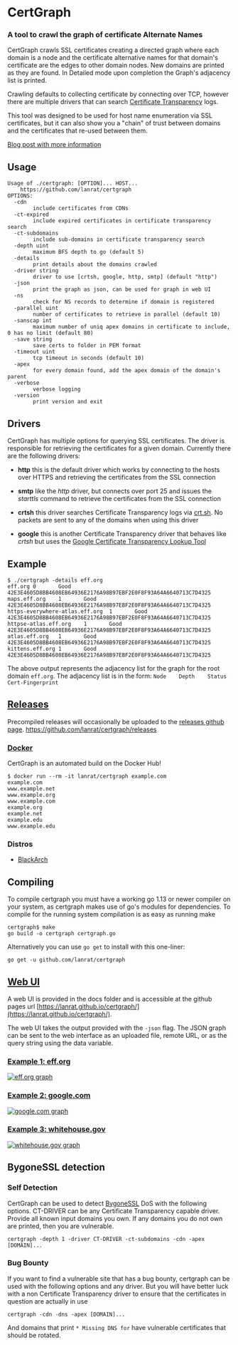 # CertGraph
### A tool to crawl the graph of certificate Alternate Names

CertGraph crawls SSL certificates creating a directed graph where each domain is a node and the certificate alternative names for that domain's certificate are the edges to other domain nodes. New domains are printed as they are found. In Detailed mode upon completion the Graph's adjacency list is printed.

Crawling defaults to collecting certificate by connecting over TCP, however there are multiple drivers that can search [Certificate Transparency](https://www.certificate-transparency.org/) logs.

This tool was designed to be used for host name enumeration via SSL certificates, but it can also show you a "chain" of trust between domains and the certificates that re-used between them.

[Blog post with more information](https://lanrat.com/certgraph/)

## Usage
```
Usage of ./certgraph: [OPTION]... HOST...
	https://github.com/lanrat/certgraph
OPTIONS:
  -cdn
    	include certificates from CDNs
  -ct-expired
    	include expired certificates in certificate transparency search
  -ct-subdomains
    	include sub-domains in certificate transparency search
  -depth uint
    	maximum BFS depth to go (default 5)
  -details
    	print details about the domains crawled
  -driver string
    	driver to use [crtsh, google, http, smtp] (default "http")
  -json
    	print the graph as json, can be used for graph in web UI
  -ns
    	check for NS records to determine if domain is registered
  -parallel uint
    	number of certificates to retrieve in parallel (default 10)
  -sanscap int
    	maximum number of uniq apex domains in certificate to include, 0 has no limit (default 80)
  -save string
    	save certs to folder in PEM format
  -timeout uint
    	tcp timeout in seconds (default 10)
  -apex
    	for every domain found, add the apex domain of the domain's parent
  -verbose
    	verbose logging
  -version
    	print version and exit
```

## Drivers

CertGraph has multiple options for querying SSL certificates. The driver is responsible for retrieving the certificates for a given domain. Currently there are the following drivers:

 * **http** this is the default driver which works by connecting to the hosts over HTTPS and retrieving the certificates from the SSL connection
 
 * **smtp** like the *http* driver, but connects over port 25 and issues the *starttls* command to retrieve the certificates from the SSL connection

 * **crtsh** this driver searches Certificate Transparency logs via [crt.sh](https://crt.sh/). No packets are sent to any of the domains when using this driver

 * **google** this is another Certificate Transparency driver that behaves like *crtsh* but uses the [Google Certificate Transparency Lookup Tool](https://transparencyreport.google.com/https/certificates)


## Example
```
$ ./certgraph -details eff.org
eff.org 0       Good    42E3E4605D8BB4608EB64936E2176A98B97EBF2E0F8F93A64A6640713C7D4325
maps.eff.org    1       Good    42E3E4605D8BB4608EB64936E2176A98B97EBF2E0F8F93A64A6640713C7D4325
https-everywhere-atlas.eff.org  1       Good    42E3E4605D8BB4608EB64936E2176A98B97EBF2E0F8F93A64A6640713C7D4325
httpse-atlas.eff.org    1       Good    42E3E4605D8BB4608EB64936E2176A98B97EBF2E0F8F93A64A6640713C7D4325
atlas.eff.org   1       Good    42E3E4605D8BB4608EB64936E2176A98B97EBF2E0F8F93A64A6640713C7D4325
kittens.eff.org 1       Good    42E3E4605D8BB4608EB64936E2176A98B97EBF2E0F8F93A64A6640713C7D4325
```
The above output represents the adjacency list for the graph for the root domain `eff.org`. The adjacency list is in the form:
`Node    Depth    Status    Cert-Fingerprint`

## [Releases](https://github.com/lanrat/certgraph/releases)

Precompiled releases will occasionally be uploaded to the [releases github page](https://github.com/lanrat/certgraph/releases). https://github.com/lanrat/certgraph/releases

### [Docker](https://hub.docker.com/r/lanrat/certgraph/)

CertGraph is an automated build on the Docker Hub!

```
$ docker run --rm -it lanrat/certgraph example.com
example.com
www.example.net
www.example.org
www.example.com
example.org
example.net
example.edu
www.example.edu
```

### Distros

 * [BlackArch](https://blackarch.org)


## Compiling

To compile certgraph you must have a working go 1.13 or newer compiler on your system, as certgraph makes use of go's modules for dependencies.
To compile for the running system compilation is as easy as running make
```
certgraph$ make
go build -o certgraph certgraph.go
```

Alternatively you can use `go get` to install with this one-liner:
```
go get -u github.com/lanrat/certgraph
```

## [Web UI](https://lanrat.github.io/certgraph/)

A web UI is provided in the docs folder and is accessible at the github pages url [https://lanrat.github.io/certgraph/](https://lanrat.github.io/certgraph/).

The web UI takes the output provided with the `-json` flag.
The JSON graph can be sent to the web interface as an uploaded file, remote URL, or as the query string using the data variable.

### [Example 1: eff.org](https://lanrat.github.io/certgraph/?data=https://gist.githubusercontent.com/lanrat/8187d01793bf3e578d76495182654206/raw/c49741b5206d81935febdf563452cc4346381e52/eff.json)

[![eff.org graph](https://cloud.githubusercontent.com/assets/164192/20861413/6ba0fcca-b944-11e6-857f-ddd613130ea3.png)](https://lanrat.github.io/certgraph/?data=https://gist.githubusercontent.com/lanrat/8187d01793bf3e578d76495182654206/raw/c49741b5206d81935febdf563452cc4346381e52/eff.json)

### [Example 2: google.com](https://lanrat.github.io/certgraph/?data=https://gist.githubusercontent.com/lanrat/1ab1e78aaf5798049650d8d8ad7b58a1/raw/426d3a2498626014cb5ba2856ad0899787e4103f/google.json)

[![google.com graph](https://cloud.githubusercontent.com/assets/164192/19752837/16cb8302-9bb5-11e6-810d-ea34594a63ef.png)](https://lanrat.github.io/certgraph/?data=https://gist.githubusercontent.com/lanrat/1ab1e78aaf5798049650d8d8ad7b58a1/raw/426d3a2498626014cb5ba2856ad0899787e4103f/google.json)

### [Example 3: whitehouse.gov](https://lanrat.github.io/certgraph/?data=https://gist.githubusercontent.com/lanrat/96c47dfee0faaaad633cc830b7e3b997/raw/3c79fed837cb3202e220de21d2a8eb128f4bbd9f/whitehouse.json)

[![whitehouse.gov graph](https://cloud.githubusercontent.com/assets/164192/20861407/4775ff26-b944-11e6-888c-4d93e3333494.png)](https://lanrat.github.io/certgraph/?data=https://gist.githubusercontent.com/lanrat/96c47dfee0faaaad633cc830b7e3b997/raw/3c79fed837cb3202e220de21d2a8eb128f4bbd9f/whitehouse.json)

## BygoneSSL detection

### Self Detection

CertGraph can be used to detect [BygoneSSL](https://insecure.design) DoS with the following options. CT-DRIVER can be any Certificate Transparency capable driver.
Provide all known input domains you own. If any domains you do not own are printed, then you are vulnerable.

```
certgraph -depth 1 -driver CT-DRIVER -ct-subdomains -cdn -apex [DOMAIN]...
```

### Bug Bounty

If you want to find a vulnerable site that has a bug bounty, certgraph can be used with the following options and any driver. But you will have better luck with a non Certificate Transparency driver to ensure that the certificates in question are actually in use

```
certgraph -cdn -dns -apex [DOMAIN]...
```

And domains that print `* Missing DNS for` have vulnerable certificates that should be rotated.
